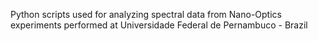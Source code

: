 Python scripts used for analyzing spectral data from Nano-Optics experiments performed at Universidade Federal de Pernambuco - Brazil
